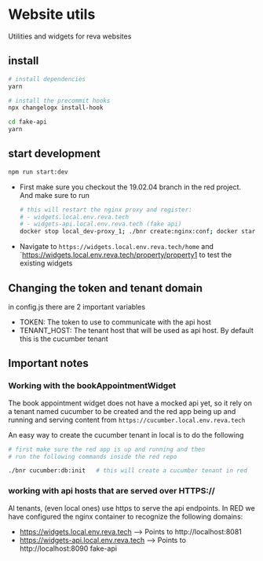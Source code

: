 # Website utils
Utilities and widgets for reva websites

## install
```bash
# install dependencies
yarn

# install the precommit hooks
npx changelogx install-hook

cd fake-api
yarn
```

## start development

```bash
npm run start:dev
```

- First make sure you checkout the 19.02.04 branch in the red project. And make sure to run

  ``` bash
  # this will restart the nginx proxy and register:
  # - widgets.local.env.reva.tech
  # - widgets-api.local.env.reva.tech (fake api)
  docker stop local_dev-proxy_1; ./bnr create:nginx:conf; docker start local_dev-proxy_1
  ```
- Navigate to `https://widgets.local.env.reva.tech/home` and `https://widgets.local.env.reva.tech/property/property1 to test the existing widgets

## Changing the token and tenant domain

in config.js there are 2 important variables

- TOKEN: The token to use to communicate with the api host
- TENANT_HOST: The tenant host that will be used as api host. By default this is the cucumber tenant

## Important notes

### Working with the bookAppointmentWidget
The book appointment widget does not have a mocked api yet, so it rely on a tenant named cucumber to be created and the red app being up and running and serving content from `https://cucumber.local.env.reva.tech`

An easy way to create the cucumber tenant in local is to do the following

```bash
# first make sure the red app is up and running and then
# run the following commands inside the red repo

./bnr cucumber:db:init   # this will create a cucumber tenant in red
```

### working with api hosts that are served over HTTPS://

Al tenants, (even local ones) use https to serve the api endpoints. In RED we have configured the nginx container to recognize the following domains:

- https://widgets.local.env.reva.tech --> Points to http://localhost:8081
- https://widgets-api.local.env.reva.tech --> Points to http://localhost:8090 fake-api

